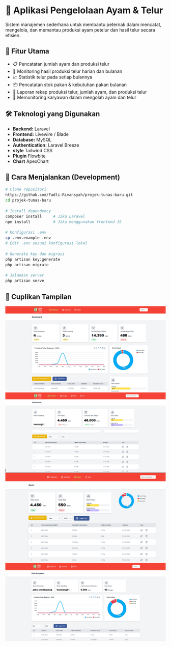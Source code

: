 # 🐔 Aplikasi Pengelolaan Ayam & Telur

Sistem manajemen sederhana untuk membantu peternak dalam mencatat, mengelola, dan memantau produksi ayam petelur dan hasil telur secara efisien.

## 🚀 Fitur Utama

- 📋 Pencatatan jumlah ayam dan produksi telur
- 🥚 Monitoring hasil produksi telur harian dan bulanan
- 📈 Statistik telur pada setiap bulannya
- 📦 Pencatatan stok pakan & kebutuhan pakan bulanan
- 🧾 Laporan rekap produksi telur, jumlah ayam, dan produksi telur
- 👥 Memonitoring karyawan dalam mengolah ayam dan telur

## 🛠️ Teknologi yang Digunakan

- **Backend:** Laravel
- **Frontend:**  Livewire / Blade
- **Database:** MySQL
- **Authentication:** Laravel Breeze
- **style** Tailwind CSS
- **Plugin** Flowbite
- **Chart** ApexChart

## 🧪 Cara Menjalankan (Development)

```bash
# Clone repositori
https://github.com/Fadli-Rivansyah/projek-tunas-baru.git
cd projek-tunas-baru

# Install dependency
composer install     # Jika Laravel
npm install          # Jika menggunakan frontend JS

# Konfigurasi .env
cp .env.example .env
# Edit .env sesuai konfigurasi lokal

# Generate key dan migrasi
php artisan key:generate
php artisan migrate

# Jalankan server
php artisan serve

```

## 📸 Cuplikan Tampilan

![Dashboard admin](screenshot/dashboard-admin.png)
![Dashboard karyawan](screenshot/dashboard-karyawan.png)
![Halaman ayam](screenshot/halaman-ayam.png)
![Monitoring karyawan](screenshot/monitoring-karyawan.png)

